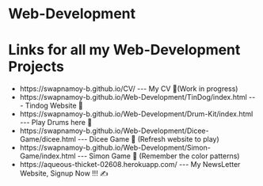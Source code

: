 # Web-Development 
<h1>Links for all my Web-Development Projects</h1>

<ul>
<li>https://swapnamoy-b.github.io/CV/ --- My CV 📄(Work in progress)</li>
<li>https://swapnamoy-b.github.io/Web-Development/TinDog/index.html  --- Tindog Website 🐶</li>  
<li>https://swapnamoy-b.github.io/Web-Development/Drum-Kit/index.html --- Play Drums here 🥁</li>
<li>https://swapnamoy-b.github.io/Web-Development/Dicee-Game/dicee.html --- Dicee Game 🎲 (Refresh website to play)</li> 
<li>https://swapnamoy-b.github.io/Web-Development/Simon-Game/index.html --- Simon Game 🎨 (Remember the color patterns)</li>
<li>https://aqueous-thicket-02608.herokuapp.com/ --- My NewsLetter Website, Signup Now !!! ✍️</li>
</ul>
